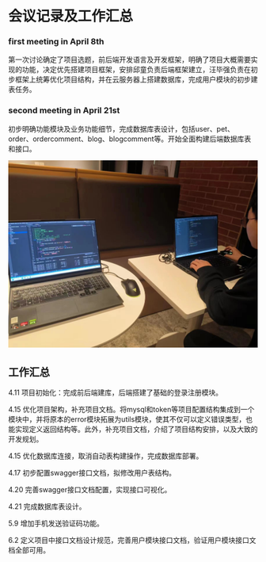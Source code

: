 # 会议记录及工作汇总



### first meeting in April 8th

第一次讨论确定了项目选题，前后端开发语言及开发框架，明确了项目大概需要实现的功能，决定优先搭建项目框架，安排邱童负责后端框架建立，汪毕强负责在初步框架上统筹优化项目结构，并在云服务器上搭建数据库，完成用户模块的初步建表任务。



### second meeting in April 21st

初步明确功能模块及业务功能细节，完成数据库表设计，包括user、pet、order、ordercomment、blog、blogcomment等。开始全面构建后端数据库表和接口。

![meeting4.21](./docs/image/meeting4.21.jpg)





## 工作汇总

4.11 项目初始化：完成前后端建库，后端搭建了基础的登录注册模块。

4.15 优化项目架构，补充项目文档。将mysql和token等项目配置结构集成到一个模块中，并将原本的error模块拓展为utils模块，使其不仅可以定义错误类型，也能实现定义返回结构等。此外，补充项目文档，介绍了项目结构安排，以及大致的开发规划。

4.15 优化数据库连接，取消自动表构建操作，完成数据库部署。

4.17 初步配置swagger接口文档，拟修改用户表结构。

4.20 完善swagger接口文档配置，实现接口可视化。

4.21 完成数据库表设计。

5.9 增加手机发送验证码功能。

6.2 定义项目中接口文档设计规范，完善用户模块接口文档，验证用户模块接口文档全部可用。